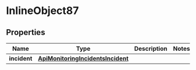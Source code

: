 

# InlineObject87

## Properties

Name | Type | Description | Notes
------------ | ------------- | ------------- | -------------
**incident** | [**ApiMonitoringIncidentsIncident**](ApiMonitoringIncidentsIncident.md) |  | 



